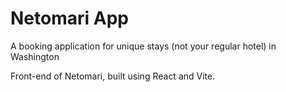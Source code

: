 # Netomari App
A booking application for unique stays (not your regular hotel) in Washington

Front-end of Netomari, built using React and Vite.
